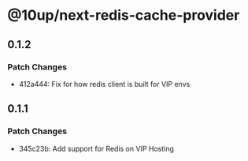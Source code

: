 # @10up/next-redis-cache-provider

## 0.1.2

### Patch Changes

- 412a444: Fix for how redis client is built for VIP envs

## 0.1.1

### Patch Changes

- 345c23b: Add support for Redis on VIP Hosting
